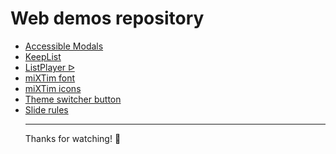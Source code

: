 <h1>Web demos repository</h1>


- [Accessible Modals](https://mixtim.github.io/accessModals/)
- [KeepList](https://mixtim.github.io/KeepList/)
- [ListPlayer ᐅ](https://mixtim.github.io/ListPlayer/)
- [miXTim font](https://mixtim.github.io/mixtim-font/)
- [miXTim icons](https://mixtim.github.io/miXTim-icons/)
- [Theme switcher button](https://mixtim.github.io/theme-switcher-button/)
- [Slide rules](https://mixtim.github.io/spreadsheet/)
<br><hr>
Thanks for watching! 🐜
